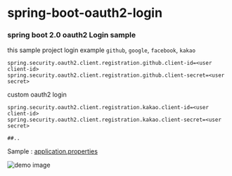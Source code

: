 # spring-boot-oauth2-login

### spring boot 2.0 oauth2 Login sample

this sample project login example `github`, `google`, `facebook`, `kakao` 

```
spring.security.oauth2.client.registration.github.client-id=<user client-id>
spring.security.oauth2.client.registration.github.client-secret=<user secret>

```

custom oauth2 login

```
spring.security.oauth2.client.registration.kakao.client-id=<user client-id>
spring.security.oauth2.client.registration.kakao.client-secret=<user secret>

##..
```

Sample : [application.properties](https://github.com/wonwoo/spring-boot-oauth2-login/blob/master/src/main/resources/application.properties) 



![demo image](https://github.com/wonwoo/spring-boot-oauth2-login/blob/master/img/screenshot.png)
